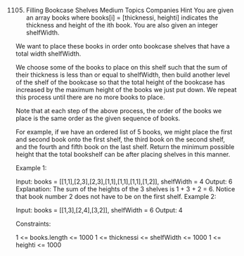 1105. Filling Bookcase Shelves
Medium
Topics
Companies
Hint
You are given an array books where books[i] = [thicknessi, heighti] indicates the thickness and height of the ith book. You are also given an integer shelfWidth.

We want to place these books in order onto bookcase shelves that have a total width shelfWidth.

We choose some of the books to place on this shelf such that the sum of their thickness is less than or equal to shelfWidth, then build another level of the shelf of the bookcase so that the total height of the bookcase has increased by the maximum height of the books we just put down. We repeat this process until there are no more books to place.

Note that at each step of the above process, the order of the books we place is the same order as the given sequence of books.

For example, if we have an ordered list of 5 books, we might place the first and second book onto the first shelf, the third book on the second shelf, and the fourth and fifth book on the last shelf.
Return the minimum possible height that the total bookshelf can be after placing shelves in this manner.

 

Example 1:


Input: books = [[1,1],[2,3],[2,3],[1,1],[1,1],[1,1],[1,2]], shelfWidth = 4
Output: 6
Explanation:
The sum of the heights of the 3 shelves is 1 + 3 + 2 = 6.
Notice that book number 2 does not have to be on the first shelf.
Example 2:

Input: books = [[1,3],[2,4],[3,2]], shelfWidth = 6
Output: 4
 

Constraints:

1 <= books.length <= 1000
1 <= thicknessi <= shelfWidth <= 1000
1 <= heighti <= 1000
